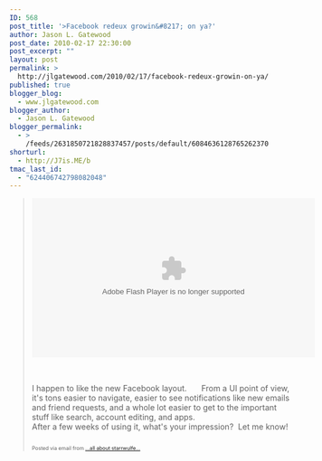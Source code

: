 ```yaml
---
ID: 568
post_title: '>Facebook redeux growin&#8217; on ya?'
author: Jason L. Gatewood
post_date: 2010-02-17 22:30:00
post_excerpt: ""
layout: post
permalink: >
  http://jlgatewood.com/2010/02/17/facebook-redeux-growin-on-ya/
published: true
blogger_blog:
  - www.jlgatewood.com
blogger_author:
  - Jason L. Gatewood
blogger_permalink:
  - >
    /feeds/2631850721828837457/posts/default/6084636128765262370
shorturl:
  - http://J7is.ME/b
tmac_last_id:
  - "624406742798082048"
---
```

><div><p>  <object height="282" width="500">  <param name="movie" value="http://current.com/e/92131099/en_US" />  <param name="wmode" value="transparent" />  <param name="allowfullscreen" value="true" />  <param name="allowscriptaccess" value="always" /><embed src="http://current.com/e/92131099/en_US" wmode="transparent" type="application/x-shockwave-flash" height="282" width="500"></embed>  </object>  </p>  <p> </p>  <div>I happen to like the new Facebook layout. <img src="http://posterous.com/getfile/files.posterous.com/starrwulfe/CjBeljLsrTN5KzegvVCgi6aQOY6UjVtIPOWDjiqeLQIuVjzhh6hDTI9uEh33/B97.gif" width="14" height="15" />  From a UI point of view, it's tons easier to navigate, easier to see notifications like new emails and friend requests, and a whole lot easier to get to the important stuff like search, account editing, and apps.  </div>  <div>After a few weeks of using it, what's your impression?  Let me know! <img src="http://posterous.com/getfile/files.posterous.com/starrwulfe/w7yLbbTpw8WiWeGRGfdWLCEIgoivozFWUMvLnx8Xtrd8Oh8IxSmGd1CoNtC7/B94.gif" width="15" height="15" /> </div><p style="font-size: 9px;">  Posted via email from <a href="http://starrwulfe.info/facebook-redeux-growin-on-ya">...all about starrwulfe...</a>  </p></div>